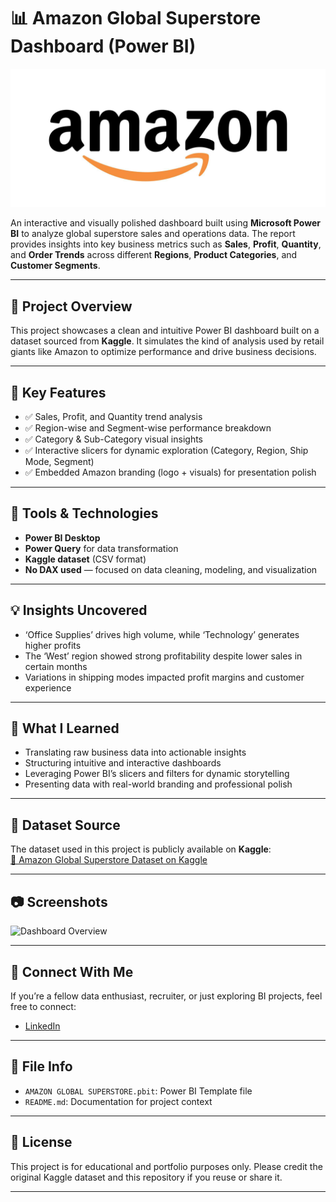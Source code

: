 # 📊 Amazon Global Superstore Dashboard (Power BI)
![image alt](https://github.com/Ayan-baksi/AMAZON-SUPERSTORE-DASHBOARD/blob/main/Amazon%20Logo.jpg?raw=true)

An interactive and visually polished dashboard built using **Microsoft Power BI** to analyze global superstore sales and operations data. The report provides insights into key business metrics such as **Sales**, **Profit**, **Quantity**, and **Order Trends** across different **Regions**, **Product Categories**, and **Customer Segments**.

---

## 📁 Project Overview

This project showcases a clean and intuitive Power BI dashboard built on a dataset sourced from **Kaggle**. It simulates the kind of analysis used by retail giants like Amazon to optimize performance and drive business decisions.

---

## 📌 Key Features

- ✅ Sales, Profit, and Quantity trend analysis  
- ✅ Region-wise and Segment-wise performance breakdown  
- ✅ Category & Sub-Category visual insights  
- ✅ Interactive slicers for dynamic exploration (Category, Region, Ship Mode, Segment)  
- ✅ Embedded Amazon branding (logo + visuals) for presentation polish  

---

## 🧰 Tools & Technologies

- **Power BI Desktop**  
- **Power Query** for data transformation  
- **Kaggle dataset** (CSV format)  
- **No DAX used** — focused on data cleaning, modeling, and visualization  

---

## 💡 Insights Uncovered

- ‘Office Supplies’ drives high volume, while ‘Technology’ generates higher profits  
- The ‘West’ region showed strong profitability despite lower sales in certain months  
- Variations in shipping modes impacted profit margins and customer experience  

---

## 🧠 What I Learned

- Translating raw business data into actionable insights  
- Structuring intuitive and interactive dashboards  
- Leveraging Power BI’s slicers and filters for dynamic storytelling  
- Presenting data with real-world branding and professional polish  

---

## 🔗 Dataset Source

The dataset used in this project is publicly available on **Kaggle**:  
[📎 Amazon Global Superstore Dataset on Kaggle](https://www.kaggle.com/datasets)

---

## 📷 Screenshots

 
![Dashboard Overview]([images/dashboard-overview.png](https://github.com/Ayan-baksi/AMAZON-SUPERSTORE-DASHBOARD/blob/main/AMAZON_SUPERSTORE_DASHBOARD.png))

---

## 🤝 Connect With Me

If you’re a fellow data enthusiast, recruiter, or just exploring BI projects, feel free to connect:

- [LinkedIn](https://www.linkedin.com/in/ayan-baksi)


---

## 📁 File Info

- `AMAZON GLOBAL SUPERSTORE.pbit`: Power BI Template file  
- `README.md`: Documentation for project context  

---

## 📌 License

This project is for educational and portfolio purposes only. Please credit the original Kaggle dataset and this repository if you reuse or share it.

---

